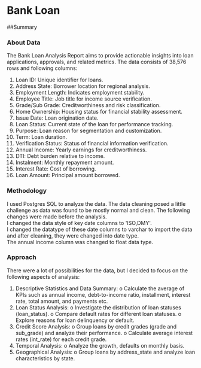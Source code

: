 # Bank  Loan
##Summary
### About Data
The Bank Loan Analysis Report aims to provide actionable insights into loan applications, approvals, and related metrics.
The data consists of 38,576 rows and following columns:
1.	Loan ID: Unique identifier for loans.
2.	Address State: Borrower location for regional analysis.
3.	Employment Length: Indicates employment stability.
4.	Employee Title: Job title for income source verification.
5.	Grade/Sub Grade: Creditworthiness and risk classification.
6.	Home Ownership: Housing status for financial stability assessment.
7.	Issue Date: Loan origination date.
8.	Loan Status: Current state of the loan for performance tracking.
9.	Purpose: Loan reason for segmentation and customization.
10.	Term: Loan duration.
11.	Verification Status: Status of financial information verification.
12.	Annual Income: Yearly earnings for creditworthiness.
13.	DTI: Debt burden relative to income.
14.	Instalment: Monthly repayment amount.
15.	Interest Rate: Cost of borrowing.
16.	Loan Amount: Principal amount borrowed.

### Methodology
   I used Postgres SQL to analyze the data. The data cleaning posed a little challenge as data was found to be mostly normal and clean. The following changes were made before the analysis.<br>
I changed the data style of key date columns to 'ISO,DMY'.<br>
I changed the datatype of these date columns to varchar to import the data and after cleaning, they were changed into date type.<br>
The annual income column was changed to float data type. 

### Approach
There were a lot of possibilities for the data, but I decided to focus on the following aspects of analysis: 
1.	Descriptive Statistics and Data Summary:
o	 Calculate the average of KPIs such as annual income, debt-to-income ratio, installment, interest rate, total amount, and payments etc.
2.	Loan Status Analysis:
o	Investigate the distribution of loan statuses (loan_status).
o	Compare default rates for different loan statuses.
o	Explore reasons for loan delinquency or default.
3.	Credit Score Analysis:
o	Group loans by credit grades (grade and sub_grade) and analyze their performance.
o	Calculate average interest rates (int_rate) for each credit grade.
4.	Temporal Analysis:
o	Analyze the growth, defaults on monthly basis.
5.	Geographical Analysis:
o	Group loans by address_state and analyze loan characteristics by state.

